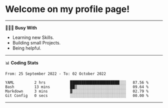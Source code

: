 # Welcome on my profile page!
<!-- print(("dralla"[::-1]+"s").capitalize()) -->

---
👨🏻‍💻 **Busy With**
* Learning new Skills.
* Building small Projects.
* Being helpful.

---
📊 **Coding Stats**
<!--START_SECTION:waka-->

```text
From: 25 September 2022 - To: 02 October 2022

YAML         2 hrs           ██████████████████████░░░   87.56 %
Bash         13 mins         ██▒░░░░░░░░░░░░░░░░░░░░░░   09.64 %
Markdown     3 mins          ▓░░░░░░░░░░░░░░░░░░░░░░░░   02.79 %
Git Config   0 secs          ░░░░░░░░░░░░░░░░░░░░░░░░░   00.00 %
```

<!--END_SECTION:waka-->
---
